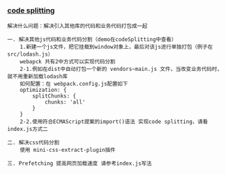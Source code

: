 ### [code splitting](https://webpack.docschina.org/guides/code-splitting/#entry-points) 
    解决什么问题：解决引入其他库的代码和业务代码打包成一起

    一. 解决其他js代码和业务代码分割（demo在codeSplitting中查看）
        1.新建一个js文件，把它挂载到window对象上，最后对该js进行单独打包（例子在src/lodash.js）
        webapck 共有2中方式可以实现代码分割
        2-1.例如在dist中自动打包一个新的 vendors~main.js 文件，当改变业务代码时，就不用重新加载lodash库
        如何配置：在 webpack.config.js配置如下
        optimization: {
            splitChunks: {
                chunks: 'all'
            }
        }
        2-2.使用符合ECMAScript提案的import()语法 实现code splitting，请看index.js方式二
        
    二. 解决css代码分割
        使用 mini-css-extract-plugin插件

    三. Prefetching 提高网页加载速度 请参考index.js写法


